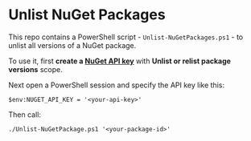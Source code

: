 # Unlist NuGet Packages

This repo contains a PowerShell script - `Unlist-NuGetPackages.ps1` - to unlist all versions of a NuGet package.

To use it, first **create a [NuGet API key](https://www.nuget.org/account/apikeys)** with **Unlist or relist package versions** scope.

Next open a PowerShell session and specify the API key like this:

```pwsh
$env:NUGET_API_KEY = '<your-api-key>'
```

Then call:

```
./Unlist-NuGetPackage.ps1 '<your-package-id>'
```

